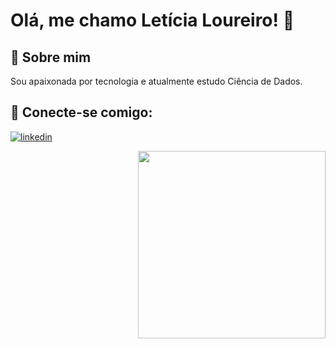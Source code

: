 # Olá, me chamo Letícia Loureiro! 👋
## 🚀 Sobre mim
Sou apaixonada por tecnologia e atualmente estudo Ciência de Dados.
## 🔗 Conecte-se comigo:
[![linkedin](https://img.shields.io/badge/linkedin-0A66C2?style=for-the-badge&logo=linkedin&logoColor=white)](https://www.linkedin.com/in/leticialoureiro/)

<img align="right"  height="300" src="https://media.giphy.com/media/l0amJzVHIAfl7jMDos/giphy.gif">

